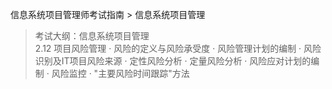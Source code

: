 信息系统项目管理师考试指南 > 信息系统项目管理

> 考试大纲：信息系统项目管理  
> 2.12 项目风险管理 · 风险的定义与风险承受度 · 风险管理计划的编制 · 风险识别及IT项目风险来源 · 定性风险分析 · 定量风险分析 · 风险应对计划的编制 · 风险监控 · "主要风险时间跟踪"方法

